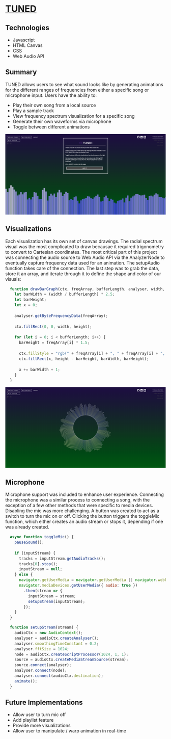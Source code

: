 # [TUNED](https://1onyng.github.io/Tuned/)

## Technologies
 
* Javascript
* HTML Canvas
* CSS
* Web Audio API

## Summary

TUNED allows users to see what sound looks like by generating animations for the different ranges of frequencies from either a specific song or microphone input. Users have the ability to:

* Play their own song from a local source
* Play a sample track
* View frequency spectrum visualization for a specific song
* Generate their own waveforms via microphone
* Toggle between different animations

<img src="images/bar_graph.png">

## Visualizations 

Each visualization has its own set of canvas drawings. The radial spectrum visual was the most complicated to draw becausae it required trigonometry to convert to Cartesian coordinates. The most critical part of this project was connecting the audio source to Web Audio API via the AnalyzerNode to eventually capture frequency data used for an animation. The setupAudio function takes care of the connection. The last step was to grab the data, store it an array, and iterate through it to define the shape and color of our visuals:    

```javascript
  function drawBarGraph(ctx, freqArray, bufferLength, analyser, width, height) {
    let barWidth = (width / bufferLength) * 2.5;
    let barHeight;
    let x = 0;

    analyser.getByteFrequencyData(freqArray);

    ctx.fillRect(0, 0, width, height);

    for (let i = 0; i < bufferLength; i++) {
      barHeight = freqArray[i] * 1.5;

      ctx.fillStyle = "rgb(" + freqArray[i] + ", " + freqArray[i] + ", " + 205 + ")";
      ctx.fillRect(x, height - barHeight, barWidth, barHeight);

      x += barWidth + 1;
    }
  }
  ```
<img src=images/radial_spec.png>

## Microphone

Microphone support was included to enhance user experience. Connecting the microphone was a similar process to connecting a song, with the exception of a few other methods that were specific to media devices. Disabling the mic was more challenging. A button was created to act as a switch to turn the mic on or off. Clicking the button triggers the toggleMic function, which either creates an audio stream or stops it, depending if one was already created. 

```javascript
  async function toggleMic() {
    pauseSound();

    if (inputStream) {
      tracks = inputStream.getAudioTracks();
      tracks[0].stop();
      inputStream = null;
    } else {
      navigator.getUserMedia = navigator.getUserMedia || navigator.webkitGetUserMedia;
      navigator.mediaDevices.getUserMedia({ audio: true })
        .then(stream => {
          inputStream = stream;
          setupStream(inputStream);
        });
    }
  }
```

```javascript
  function setupStream(stream) {
    audioCtx = new AudioContext();
    analyser = audioCtx.createAnalyser();
    analyser.smoothingTimeConstant = 0.2;
    analyser.fftSize = 1024;
    node = audioCtx.createScriptProcessor(1024, 1, 1);
    source = audioCtx.createMediaStreamSource(stream);
    source.connect(analyser);
    analyser.connect(node);
    analyser.connect(audioCtx.destination);
    animate();
  }
  ```

## Future Implementations

* Allow user to turn mic off
* Add playlist feature
* Provide more visualizations
* Allow user to manipulate / warp animation in real-time






